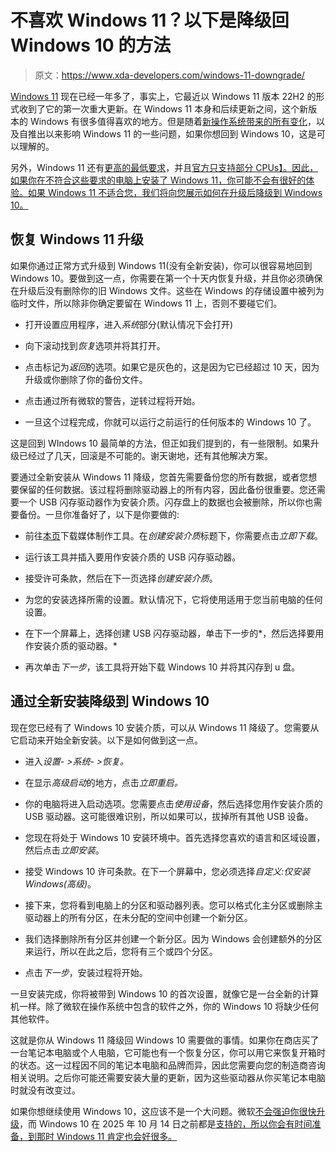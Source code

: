 # 不喜欢 Windows 11？以下是降级回 Windows 10 的方法

> 原文：<https://www.xda-developers.com/windows-11-downgrade/>

[Windows 11](https://www.xda-developers.com/windows-11/) 现在已经一年多了，事实上，它最近以 Windows 11 版本 22H2 的形式收到了它的第一次重大更新。在 Windows 11 本身和后续更新之间，这个新版本的 Windows 有很多值得喜欢的地方。但是随着[新操作系统带来的所有变化](https://www.xda-developers.com/windows-11-features-in-preview/)，以及自推出以来影响 Windows 11 的一些问题，如果你想回到 Windows 10，这是可以理解的。

另外，Windows 11 还有[更高的最低要求](https://www.xda-developers.com/windows-11-minimum-requirements/)，并且[官方只支持部分 CPUs】。因此，如果你在不符合这些要求的电脑上安装了 Windows 11，你可能不会有很好的体验。如果 Windows 11 不适合您，我们将向您展示如何在升级后降级到 Windows 10。](https://www.xda-developers.com/cpus-compatible-windows-11/)

## 恢复 Windows 11 升级

如果你通过正常方式升级到 Windows 11(没有全新安装)，你可以很容易地回到 Windows 10。要做到这一点，你需要在第一个十天内恢复升级，并且你必须确保在升级后没有删除你的旧 Windows 文件。这些在 Windows 的存储设置中被列为临时文件，所以除非你确定要留在 Windows 11 上，否则不要碰它们。

*   打开设置应用程序，进入*系统*部分(默认情况下会打开)
*   向下滚动找到*恢复*选项并将其打开。

*   点击标记为*返回*的选项。如果它是灰色的，这是因为它已经超过 10 天，因为升级或你删除了你的备份文件。
*   点击通过所有微软的警告，逆转过程将开始。
*   一旦这个过程完成，你就可以运行之前运行的任何版本的 Windows 10 了。

这是回到 WIndows 10 最简单的方法，但正如我们提到的，有一些限制。如果升级已经过了几天，回滚是不可能的。谢天谢地，还有其他解决方案。

要通过全新安装从 Windows 11 降级，您首先需要备份您的所有数据，或者您想要保留的任何数据。该过程将删除驱动器上的所有内容，因此备份很重要。您还需要一个 USB 闪存驱动器作为安装介质。闪存盘上的数据也会被删除，所以你也需要备份。一旦你准备好了，以下是你要做的:

*   前往[本页](https://track.flexlinkspro.com/g.ashx?foid=1.24542&trid=1198401.711&foc=17&fot=9999&fos=1&fobs=74033f25-1a36-4da5-97da-6eeec57fc63c&url=https%3A%2F%2Fwww.microsoft.com%2Fen-us%2Fsoftware-download%2Fwindows10)下载媒体制作工具。在*创建安装介质*标题下，你需要点击*立即下载*。

*   运行该工具并插入要用作安装介质的 USB 闪存驱动器。
*   接受许可条款，然后在下一页选择*创建安装介质*。

*   为您的安装选择所需的设置。默认情况下，它将使用适用于您当前电脑的任何设置。

*   在下一个屏幕上，选择创建 USB 闪存驱动器，单击下一步的*，然后选择要用作安装介质的驱动器。*

*   再次单击*下一步*，该工具将开始下载 Windows 10 并将其闪存到 u 盘。

## 通过全新安装降级到 Windows 10

现在您已经有了 Windows 10 安装介质，可以从 Windows 11 降级了。您需要从它启动来开始全新安装。以下是如何做到这一点。

*   进入*设置- >系统- >恢复。*
*   在显示*高级启动*的地方，点击*立即重启。*

*   你的电脑将进入启动选项。您需要点击*使用设备*，然后选择您用作安装介质的 USB 驱动器。这可能很难识别，所以如果可以，拔掉所有其他 USB 设备。

*   您现在将处于 Windows 10 安装环境中。首先选择您喜欢的语言和区域设置，然后点击*立即安装*。

*   接受 Windows 10 许可条款。在下一个屏幕中，您必须选择*自定义:仅安装 Windows(高级)*。

*   接下来，您将看到电脑上的分区和驱动器列表。您可以格式化主分区或删除主驱动器上的所有分区，在未分配的空间中创建一个新分区。
*   我们选择删除所有分区并创建一个新分区。因为 Windows 会创建额外的分区来运行，所以在此之后，您将有三个或四个分区。

*   点击*下一步*，安装过程将开始。

一旦安装完成，你将被带到 Windows 10 的首次设置，就像它是一台全新的计算机一样。除了微软在操作系统中包含的软件之外，你的 Windows 10 将缺少任何其他软件。

这就是你从 Windows 11 降级回 Windows 10 需要做的事情。如果你在商店买了一台笔记本电脑或个人电脑，它可能也有一个恢复分区，你可以用它来恢复开箱时的状态。这一过程因不同的笔记本电脑和品牌而异，因此您需要向您的制造商咨询相关说明。之后你可能还需要安装大量的更新，因为这些驱动器从你买笔记本电脑时就没有改变过。

如果你想继续使用 Windows 10，这应该不是一个大问题。微软[不会强迫你很快升级](https://www.xda-developers.com/windows-11-force-upgrade/)，而 Windows 10 在 2025 年 10 月 14 日之前都是[支持的，所以你会有时间准备，到那时 Windows 11 肯定也会好很多。](https://www.xda-developers.com/when-windows-11-releases-heres-how-much-longer-windows-10-could-be-supported/)